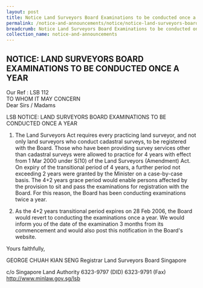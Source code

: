 ```yaml
---
layout: post
title: Notice Land Surveyors Board Examinations to be conducted once a year
permalink: /notice-and-announcements/notice/notice-land-surveyors-board-examinations-to-be-conducted-once-a-year/
breadcrumb: Notice Land Surveyors Board Examinations to be conducted once a year
collection_name: notice-and-announcements
---
```


NOTICE: LAND SURVEYORS BOARD EXAMINATIONS TO BE CONDUCTED ONCE A YEAR
---

Our Ref : LSB 112<br>
TO WHOM IT MAY CONCERN<br>
Dear Sirs / Madams

LSB NOTICE: LAND SURVEYORS BOARD EXAMINATIONS TO BE CONDUCTED ONCE A YEAR

1. The Land Surveyors Act requires every practicing land surveyor, and not only land surveyors who conduct cadastral surveys, to be registered with the Board. Those who have been providing survey services other than cadastral surveys were allowed to practice for 4 years with effect from 1 Mar 2000 under S(10) of the Land Surveyors (Amendment) Act. On expiry of the transitional period of 4 years, a further period not exceeding 2 years were granted by the Minister on a case-by-case basis. The 4+2 years grace period would enable persons affected by the provision to sit and pass the examinations for registration with the Board. For this reason, the Board has been conducting examinations twice a year.

2. As the 4+2 years transitional period expires on 28 Feb 2006, the Board would revert to conducting the examinations once a year. We would inform you of the date of the examination 3 months from its commencement and would also post this notification in the Board's website.

Yours faithfully,

GEORGE CHUAH KIAN SENG Registrar Land Surveyors Board Singapore

c/o Singapore Land Authority 6323-9797 (DID) 6323-9791 (Fax) http://www.minlaw.gov.sg/lsb

